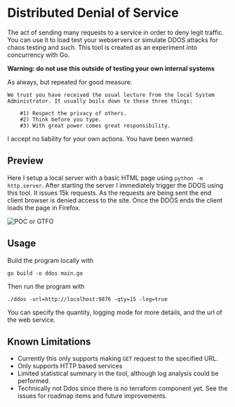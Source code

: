 # Distributed Denial of Service
The act of sending many requests to a service in order to deny legit traffic.
You can use it to load test your webservers or simulate DDOS attacks for chaos testing and such.
This tool is created as an experiment into concurrency with Go.

**Warning: do not use this outside of testing your own internal systems**

As always, but repeated for good measure.
```
We trust you have received the usual lecture from the local System
Administrator. It usually boils down to these three things:

    #1) Respect the privacy of others.
    #2) Think before you type.
    #3) With great power comes great responsibility.
```

I accept no liability for your own actions. You have been warned.

## Preview
Here I setup a local server with a basic HTML page using `python -m http.server`.
After starting the server I immediately trigger the DDOS using this tool.
It issues 15k requests.
As the requests are being sent the end client browser is denied access to the site.
Once the DDOS ends the client loads the page in Firefox.

![POC or GTFO](https://github.com/nicholasericksen/poc-videos/blob/main/gifs/DDOS-Example-GIF.gif)

## Usage
Build the program locally with
```
go build -o ddos main.go
```

Then run the program with 

```
./ddos -url=http://localhost:9876 -qty=15 -log=true
```

You can specify the quantity, logging mode for more details, and the url of the web service.

## Known Limitations
* Currently this only supports making `GET` request to the specified URL.
* Only supports HTTP based services
* Limited statistical summary in the tool, although log analysis could be performed.
* Technically not Ddos since there is no terraform component yet.
See the issues for roadmap items and future improvements.

